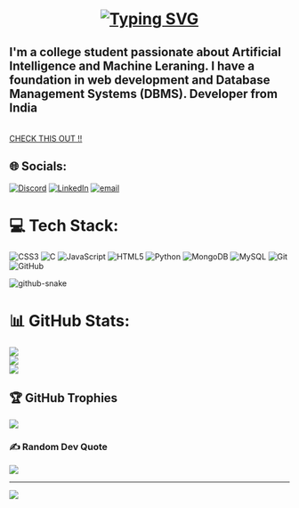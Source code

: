 <h1 align="center"><a href="https://git.io/typing-svg"><img src="https://readme-typing-svg.herokuapp.com?font=Aoboshi+One&size=21&duration=2000&pause=1000&color=A051FF&width=435&lines=Hi+There+!;I'm+Shivam+Pundir+" alt="Typing SVG" /></a><br>
</h1>



  <h2>I'm a college student passionate about Artificial Intelligence and Machine Leraning. I have a foundation in web development and Database Management Systems (DBMS).
    Developer from India</h2><br>
    <a align="center" href="https://-----------portfolio dal -----/">CHECK THIS OUT !!</a>


## 🌐 Socials:
[![Discord](https://img.shields.io/badge/Discord-%237289DA.svg?logo=discord&logoColor=white)](https://discord.gg/shishi_08825) [![LinkedIn](https://img.shields.io/badge/LinkedIn-%230077B5.svg?logo=linkedin&logoColor=white)](https://linkedin.com/in/www.linkedin.com/in/shivam-pundir-2940962a5) [![email](https://img.shields.io/badge/Email-D14836?logo=gmail&logoColor=white)](mailto:shivampundir2859@gmaill.com) 

# 💻 Tech Stack:
![CSS3](https://img.shields.io/badge/css3-%231572B6.svg?style=for-the-badge&logo=css3&logoColor=white) ![C](https://img.shields.io/badge/c-%2300599C.svg?style=for-the-badge&logo=c&logoColor=white) ![JavaScript](https://img.shields.io/badge/javascript-%23323330.svg?style=for-the-badge&logo=javascript&logoColor=%23F7DF1E) ![HTML5](https://img.shields.io/badge/html5-%23E34F26.svg?style=for-the-badge&logo=html5&logoColor=white) ![Python](https://img.shields.io/badge/python-3670A0?style=for-the-badge&logo=python&logoColor=ffdd54) ![MongoDB](https://img.shields.io/badge/MongoDB-%234ea94b.svg?style=for-the-badge&logo=mongodb&logoColor=white) ![MySQL](https://img.shields.io/badge/mysql-4479A1.svg?style=for-the-badge&logo=mysql&logoColor=white) ![Git](https://img.shields.io/badge/git-%23F05033.svg?style=for-the-badge&logo=git&logoColor=white) ![GitHub](https://img.shields.io/badge/github-%23121011.svg?style=for-the-badge&logo=github&logoColor=white)

<img alt="github-snake" src="https://raw.githubusercontent.com/tobiasmeyhoefer/tobiasmeyhoefer/output/github-snake.svg" style="visibility: visible; max-width: 100%;">




# 📊 GitHub Stats:
![](https://github-readme-stats.vercel.app/api?username=ShivamPundir2859&theme=dark&hide_border=false&include_all_commits=true&count_private=false)<br/>
![](https://nirzak-streak-stats.vercel.app/?user=ShivamPundir2859&theme=dark&hide_border=false)<br/>
![](https://github-readme-stats.vercel.app/api/top-langs/?username=ShivamPundir2859&theme=dark&hide_border=false&include_all_commits=true&count_private=false&layout=compact)

## 🏆 GitHub Trophies
![](https://github-profile-trophy.vercel.app/?username=ShivamPundir2859&theme=radical&no-frame=false&no-bg=true&margin-w=4)

### ✍️ Random Dev Quote
![](https://quotes-github-readme.vercel.app/api?type=horizontal&theme=radical)

---
[![](https://visitcount.itsvg.in/api?id=ShivamPundir2859&icon=0&color=0)](https://visitcount.itsvg.in)

